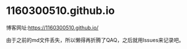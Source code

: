 # 1160300510.github.io
博客网址:https://1160300510.github.io/ 

由于之前的md文件丢失，所以懒得再折腾了QAQ，之后就用Issues来记录吧。
